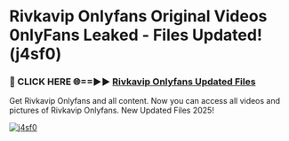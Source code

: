 # Rivkavip Onlyfans Original Videos 0nlyFans Leaked - Files Updated! (j4sf0)

<h3>🔴 CLICK HERE 🌐==►► <a href="https://tinyurl.com/ehrbuxhb" rel="nofollow">Rivkavip Onlyfans Updated Files</a></h3>

Get Rivkavip Onlyfans and all content. Now you can access all videos and pictures of Rivkavip Onlyfans. New Updated Files 2025!

[![j4sf0](https://i.imgur.com/lVYEuWS.gif)](https://tinyurl.com/ehrbuxhb)
